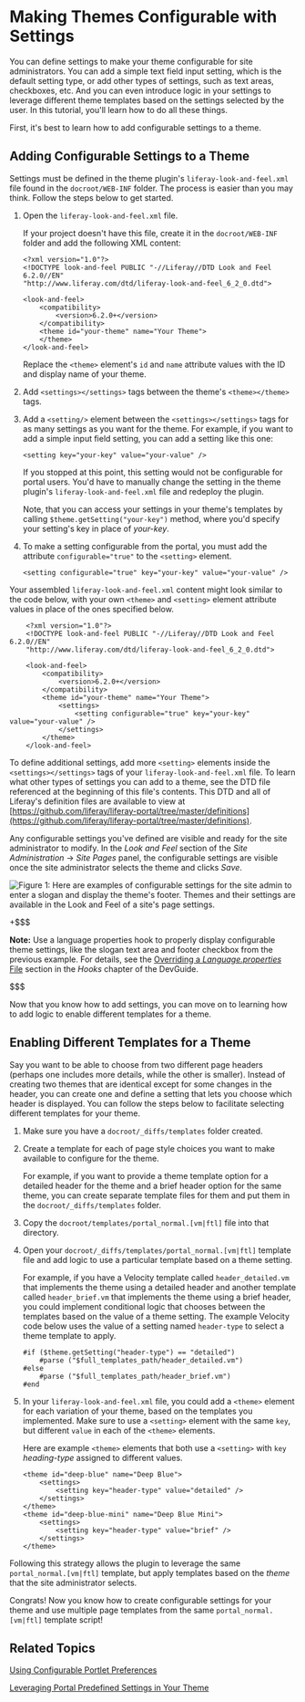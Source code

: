 # Making Themes Configurable with Settings [](id=making-themes-configurable-with-settings)

You can define settings to make your theme configurable for site administrators.
You can add a simple text field input setting, which is the default setting
type, or add other types of settings, such as text areas, checkboxes, etc.
And you can even introduce logic in your settings to leverage different theme
templates based on the settings selected by the user. In this tutorial, you'll
learn how to do all these things. 

First, it's best to learn how to add configurable settings to a theme. 

## Adding Configurable Settings to a Theme [](id=adding-configurable-settings-to-a-theme)

Settings must be defined in the theme plugin's `liferay-look-and-feel.xml` file found in the
`docroot/WEB-INF` folder. The
process is easier than you may think. Follow the steps below to get started.

1.  Open the `liferay-look-and-feel.xml` file.

    If your project doesn't have this file, create it in the `docroot/WEB-INF`
    folder and add the following XML content:

		<?xml version="1.0"?>
		<!DOCTYPE look-and-feel PUBLIC "-//Liferay//DTD Look and Feel 6.2.0//EN"
		"http://www.liferay.com/dtd/liferay-look-and-feel_6_2_0.dtd">

		<look-and-feel>
			<compatibility>
				<version>6.2.0+</version>
			</compatibility>
			<theme id="your-theme" name="Your Theme">
			</theme>
		</look-and-feel>

    Replace the `<theme>` element's `id` and `name` attribute values with the ID
    and display name of your theme. 

2.  Add `<settings></settings>` tags between the theme's `<theme></theme>` tags.

3.  Add a `<setting/>` element between the `<settings></settings>` tags for as
many settings as you want for the theme. For example, if you want to add a
simple input field setting, you can add a setting like this one: 

		<setting key="your-key" value="your-value" />

    If you stopped at this point, this setting would not be configurable for
    portal users. You'd have to manually change the setting in the theme
    plugin's `liferay-look-and-feel.xml` file and redeploy the plugin. 

    Note, that you can access your settings in your theme's templates by calling
    `$theme.getSetting("your-key")` method, where you'd specify your setting's
    key in place of *your-key*. 

4.  To make a setting configurable from the portal, you must add the attribute
`configurable="true"` to the `<setting>` element. 

		<setting configurable="true" key="your-key" value="your-value" />

Your assembled `liferay-look-and-feel.xml` content might look similar to the
code below, with your own `<theme>` and `<setting>` element attribute values in
place of the ones specified below. 

        <?xml version="1.0"?>
        <!DOCTYPE look-and-feel PUBLIC "-//Liferay//DTD Look and Feel 6.2.0//EN"
        "http://www.liferay.com/dtd/liferay-look-and-feel_6_2_0.dtd">

        <look-and-feel>
            <compatibility>
                <version>6.2.0+</version>
            </compatibility>
            <theme id="your-theme" name="Your Theme">
                <settings>
                    <setting configurable="true" key="your-key" value="your-value" />
                </settings>
            </theme>
        </look-and-feel>

To define additional settings, add more `<setting>` elements inside the
`<settings></settings>` tags of your `liferay-look-and-feel.xml` file. To learn
what other types of settings you can add to a theme, see the DTD file referenced
at the beginning of this file's contents. This DTD and all of Liferay's
definition files are available to view at 
[https://github.com/liferay/liferay-portal/tree/master/definitions](https://github.com/liferay/liferay-portal/tree/master/definitions). 

Any configurable settings you've defined are visible and ready for the site
administrator to modify. In the *Look and Feel* section of the *Site
Administration* &rarr; *Site Pages* panel, the configurable settings are visible
once the site administrator selects the theme and clicks *Save*.

![Figure 1: Here are examples of configurable settings for the site admin to enter a slogan and display the theme's footer. Themes and their settings are available in the *Look and Feel* of a site's page settings.](../../images/themes-custom-configurable-setting.png)

+$$$

**Note:** Use a language properties
hook to properly display configurable theme settings, like the slogan text area
and footer checkbox from the previous example. For details, see the 
 [Overriding a *Language.properties* File](https://www.liferay.com/documentation/liferay-portal/6.2/development/-/ai/override-a-language-properties-hook-liferay-portal-6-2-dev-guide-en)
section in the *Hooks* chapter of the DevGuide.

$$$

Now that you know how to add settings, you can move on to learning how to add
logic to enable different templates for a theme. 

## Enabling Different Templates for a Theme [](id=enabling-different-templates-for-a-theme)

Say you want to be able to choose from two different page headers (perhaps
one includes more details, while the other is smaller). Instead of creating two
themes that are identical except for some changes in the header, you can create
one and define a setting that lets you choose which header is displayed. 
You can follow the steps below to facilitate selecting different templates for
your theme. 

1.  Make sure you have a `docroot/_diffs/templates` folder created.

2.  Create a template for each of page style choices you want to make available
    to configure for the theme. 

    For example, if you want to provide a theme template option for a detailed
    header for the theme and a brief header option for the same theme, you can
    create separate template files for them and put them in the
    `docroot/_diffs/templates` folder. 

3.  Copy the `docroot/templates/portal_normal.[vm|ftl]` file into that
    directory. 

4.  Open your `docroot/_diffs/templates/portal_normal.[vm|ftl]` template file
    and add logic to use a particular template based on a theme setting.

    For example, if you have a Velocity template called `header_detailed.vm`
    that implements the theme using a detailed header and another template
    called `header_brief.vm` that implements the theme using a brief header, you
    could implement conditional logic that chooses between the templates based
    on the value of a theme setting. The example Velocity code below uses the
    value of a setting named `header-type` to select a theme template to apply. 

        #if ($theme.getSetting("header-type") == "detailed")
            #parse ("$full_templates_path/header_detailed.vm")
        #else
            #parse ("$full_templates_path/header_brief.vm")
        #end

5.  In your `liferay-look-and-feel.xml` file, you could add a `<theme>` element
for each variation of your theme, based on the templates you implemented. Make
sure to use a `<setting>` element with the same `key`, but different `value` in
each of the `<theme>` elements. 

    Here are example `<theme>` elements that both use a `<setting>` with `key`
    *heading-type* assigned to different values. 

        <theme id="deep-blue" name="Deep Blue">
            <settings>
                <setting key="header-type" value="detailed" />
            </settings>
        </theme>
        <theme id="deep-blue-mini" name="Deep Blue Mini">
            <settings>
                <setting key="header-type" value="brief" />
            </settings>
        </theme>

Following this strategy allows the plugin to leverage the same
`portal_normal.[vm|ftl]` template, but apply templates based on the *theme* that
the site administrator selects. 

Congrats! Now you know how to create configurable settings for your theme and
use multiple page templates from the same `portal_normal.[vm|ftl]` template
script! 

## Related Topics [](id=related-topics)

[Using Configurable Portlet Preferences](/develop/tutorials/-/knowledge_base/6-2/using-configurable-portlet-preferences)

[Leveraging Portal Predefined Settings in Your Theme](/develop/tutorials/-/knowledge_base/6-2/leveraging-portal-predefined-settings-in-your-theme)

